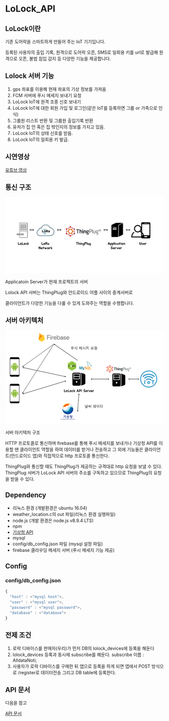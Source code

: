 # LoLock_API

## LoLock이란

기존 도어락을 스마트하게 만들어 주는 IoT 기기입니다.

등록된 사용자의 출입 기록, 원격으로 도어락 오픈, SMS로 일회용 키를 url로 발급해 원격으로 오픈, 불법 침입 감지 등 다양한 기능을 제공합니다.



## Lolock 서버 기능

1. gps 좌표를 이용해 현재 좌표의 기상 정보를 가져옴
2. FCM 서버에 푸시 메세지 보내기 요청
3. LoLock IoT에 원격 조종 신호 보내기
4. LoLock IoT에 대한 회원 가입 및 로그인(같은 IoT를 등록하면 그룹 or 가족으로 인식)
5. 그룹원 리스트 반환 및 그룹원 출입기록 반환
6. 유저가 집 안 혹은 집 밖인지의 정보를 가지고 있음.
7. LoLock IoT의 상태 신호를 받음.
8. LoLock IoT의 일회용 키 발급.



## 시연영상 

[유튜브 영상](https://www.youtube.com/watch?v=YLgYYioxfqc&feature=youtu.be)



## 통신 구조

![통신 구조](https://raw.githubusercontent.com/Crazy0416/lolock_api/master/lolock_api/resource/CommunicationStructure.jpg)

Applicatoin Server가 현재 프로젝트의 서버

Lolock API 서버는 ThingPlug와 안드로이드 어플 사이의 중계서버로 

클라이언트가 다양한 기능을 다룰 수 있게 도와주는 역할을 수행합니다. 



## 서버 아키텍처

![서버 구조](https://raw.githubusercontent.com/Crazy0416/lolock_api/master/lolock_api/resource/serverArchitecture.png)

서버 아키텍처 구조

HTTP 프로토콜로 통신하며 firebase를 통해 푸시 메세지를 보내거나 기상청 API를 이용할 땐 클라이언트 역할을 하여 데이터를 받거나 전송하고 그 외에 기능들은 클라이언트(안드로이드 앱)와 직접적으로 http 프로토콜 통신한다.

ThingPlug와 통신할 때도 ThingPlug가 제공하는 규격대로 http 요청을 보낼 수 있다. ThingPlug 서버가 LoLock API 서버의 주소를 구독하고 있으므로 ThingPlug의 요청을 받을 수 있다.

## Dependency

- 리눅스 환경 (개발환경은 ubuntu 16.04)
- weather_location.c의 out 파일(리눅스 환경 실행파일)
- node.js (개발 환경은 node.js v8.9.4 LTS)
- npm
- [기상청 API](https://www.data.go.kr/dataset/15000099/openapi.do)
- mysql
- config/db_config.json 파일 (mysql 설정 파일)
- firebase 클라우딩 메세지 서버 (푸시 메세지 기능 제공)



## Config

### config/db_config.json

```javascript
{
  "host" : <"mysql host">,
  "user" : <"mysql user">,
  "password" : <"mysql password">,
  "database" : <"database">
}
```





## 전제 조건

1. 로락 디바이스를 판매자(우리)가 먼저 DB의 lolock_devices에 등록을 해둔다
2. lolock_devices 등록과 동시에 subscribe를 해둔다. subscribe 이름 : AlldataNoti;
3. 사용자가 로락 디바이스를 구매한 뒤 앱으로 등록을 하게 되면 앱에서 POST 방식으로 /register로 데이터전송 그리고 DB table에 등록한다.

## API 문서

다음을 참고

[API 문서](https://github.com/Crazy0416/lolock_api/tree/master/lolock_api/routes/README.md)

